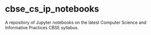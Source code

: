 # cbse_cs_ip_notebooks
A repository of Jupyter notebooks on the latest Computer Science and Informative Practices CBSE syllabus.
